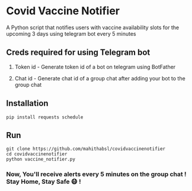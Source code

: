 # Covid Vaccine Notifier #
A Python script that notifies users with vaccine availability slots for the upcoming 3 days using telegram bot every 5 minutes 

## Creds required for using Telegram bot ##

 1. Token id - Generate token id of a bot on telegram using BotFather

 2. Chat id - Generate chat id of a group chat after adding your bot to the group chat

## Installation ##
```
pip install requests schedule
```

## Run ##
```
git clone https://github.com/mahithabsl/covidvaccinenotifier
cd covidvaccinenotifier
python vaccine_notifier.py
```

### Now, You'll receive alerts every 5 minutes on the group chat ! Stay Home, Stay Safe 😷 ! ###
